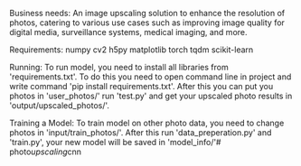 Business needs:
    An image upscaling solution to enhance the resolution of photos, 
    catering to various use cases such as improving image quality for 
    digital media, surveillance systems, medical imaging, and more.

Requirements:
    numpy
    cv2
    h5py
    matplotlib
    torch
    tqdm
    scikit-learn

Running:
    To run model, you need to install all libraries from 'requirements.txt'. 
    To do this you need to open command line in project and write command 'pip install requirements.txt'.
    After this you can put you photos in 'user_photos/' run 'test.py' and 
    get your upscaled photo results in 'output/upscaled_photos/'.

Training a Model:
    To train model on other photo data, you need to change photos in 'input/train_photos/'. 
    After this run 'data_preperation.py' and 'train.py', your new model will be saved in 'model_info/'#   p h o t o _ u p s c a l i n g _ c n n  
 